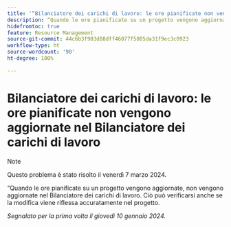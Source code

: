 ```yaml
---
title: '“Bilanciatore dei carichi di lavoro: le ore pianificate non vengono aggiornate nel Bilanciatore dei carichi di lavoro”'
description: “Quando le ore pianificate su un progetto vengono aggiornate, non vengono aggiornate nel Bilanciatore dei carichi di lavoro. Ciò può verificarsi anche se la modifica viene riflessa accuratamente nel progetto.”
hidefromtoc: true
feature: Resource Management
source-git-commit: 44c6b3f903d88dff46077f5805da31f9ec3c0923
workflow-type: ht
source-wordcount: '90'
ht-degree: 100%

---
```



# Bilanciatore dei carichi di lavoro: le ore pianificate non vengono aggiornate nel Bilanciatore dei carichi di lavoro

>[!NOTE]
>
>Questo problema è stato risolto il venerdì 7 marzo 2024.

“Quando le ore pianificate su un progetto vengono aggiornate, non vengono aggiornate nel Bilanciatore dei carichi di lavoro. Ciò può verificarsi anche se la modifica viene riflessa accuratamente nel progetto.

_Segnalato per la prima volta il giovedì 10 gennaio 2024._
